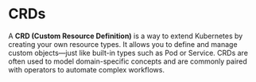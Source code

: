 # CRDs

A **CRD (Custom Resource Definition)** is a way to extend Kubernetes by creating your own resource types. It allows you to define and manage custom objects—just like built-in types such as Pod or Service. CRDs are often used to model domain-specific concepts and are commonly paired with operators to automate complex workflows.